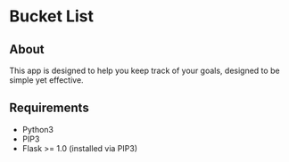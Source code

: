 # Bucket List

## About
This app is designed to help you keep track of your goals, designed to be simple yet effective.

## Requirements
- Python3
- PIP3
- Flask >= 1.0 (installed via PIP3)
